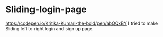 # Sliding-login-page
https://codepen.io/Kritika-Kumari-the-bold/pen/abQQxBY
I tried to make Sliding left to right login and sign up page.
